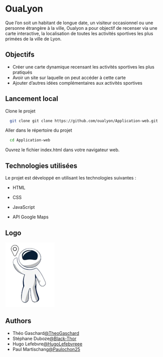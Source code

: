 
# OuaLyon

Que l’on soit un habitant de longue date, un visiteur occasionnel ou une personne étrangère à la ville, Oualyon a pour objectif de recenser via une carte interactive, la localisation de toutes les activités sportives les plus primées de la ville de Lyon.


## Objectifs

- Créer une carte dynamique recensant les activités sportives les plus pratiqués
- Avoir un site sur laquelle on peut accéder à cette carte 
- Ajouter d’autres idées complémentaires aux activités sportives



## Lancement local

Clone le projet

```bash
  git clone git clone https://github.com/oualyon/Application-web.git
```

Aller dans le répertoire du projet

```bash
  cd Application-web
```
Ouvrez le fichier index.html dans votre navigateur web.


## Technologies utilisées
Le projet est développé en utilisant les technologies suivantes :

- HTML

- CSS

- JavaScript

- API Google Maps
## Logo
![Logo](img/logo.png)


## Authors

- Théo Gaschard[@TheoGaschard](https://github.com/TheoGaschard)
- Stéphane Duboze[@Black-Thor](https://github.com/Black-Thor)
- Hugo Lefebvre[@HugoLefebvreee](https://github.com/HugoLefebvreee)
- Paul Martischang[@Paulochon25](https://github.com/Paulochon25)